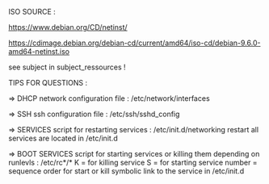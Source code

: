 ISO SOURCE :

https://www.debian.org/CD/netinst/

https://cdimage.debian.org/debian-cd/current/amd64/iso-cd/debian-9.6.0-amd64-netinst.iso

see subject in subject_ressources !

TIPS FOR QUESTIONS : 

=> DHCP
network configuration file :
/etc/network/interfaces

=> SSH
ssh configuration file :
/etc/ssh/sshd_config

=> SERVICES
script for restarting services :
/etc/init.d/networking restart 
all services are located in /etc/init.d

=> BOOT SERVICES
script for starting services or killing them depending on runlevls :
/etc/rc*/*
K = for killing service
S = for starting service
number = sequence order for start or kill
symbolic link to the service in /etc/init.d
